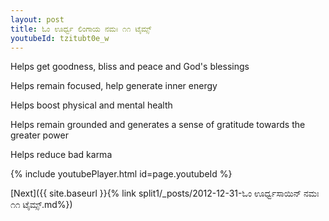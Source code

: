 ```yaml
---
layout: post
title: ಓಂ ಊರ್ಧ್ವ ಲಿಂಗಾಯ ನಮಃ ೧೧ ಟೈಮ್ಸ್
youtubeId: tzitubt0e_w
---
```

 
 
Helps get goodness, bliss and peace and God's blessings
 
Helps remain focused, help generate inner energy 
 
Helps boost physical and mental health 
 
Helps remain grounded and generates a sense of gratitude towards the greater power 
 
Helps reduce bad karma
 
 
 
 


{% include youtubePlayer.html id=page.youtubeId %}
 
[Next]({{ site.baseurl }}{% link  split1/_posts/2012-12-31-ಓಂ ಊರ್ಧ್ವಸಾಯಿನ್ ನಮಃ ೧೧ ಟೈಮ್ಸ್.md%})
 
